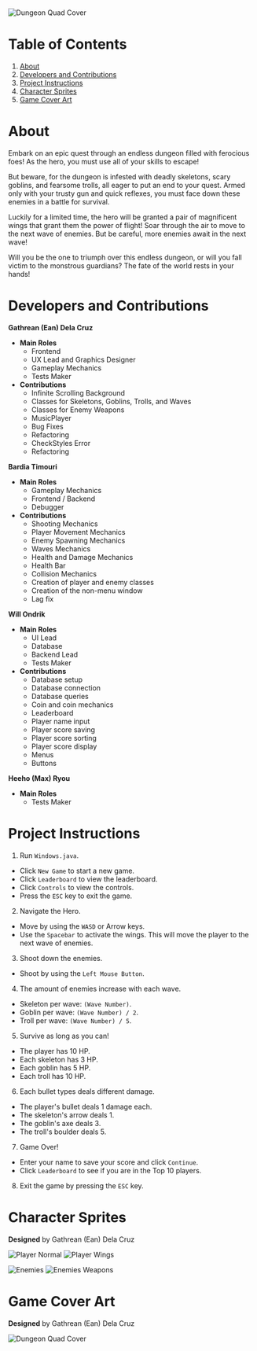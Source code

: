 #
![Dungeon Quad Cover](https://cdn.discordapp.com/attachments/1049034798691254293/1088138904860885092/dungeonquad_gh.png)
#

# Table of Contents
1. [About](#about)
2. [Developers and Contributions](#developers-and-contributions)
3. [Project Instructions](#project-instructions)
4. [Character Sprites](#character-sprites)
5. [Game Cover Art](#game-cover-art)

# About
Embark on an epic quest through an endless dungeon filled with ferocious foes! As the hero, you must use all of your skills to escape!

But beware, for the dungeon is infested with deadly skeletons, scary goblins, and fearsome trolls, all eager to put an end to your quest. Armed only with your trusty gun and quick reflexes, you must face down these enemies in a battle for survival.

Luckily for a limited time, the hero will be granted a pair of magnificent wings that grant them the power of flight! Soar through the air to move to the next wave of enemies. But be careful, more enemies await in the next wave!

Will you be the one to triumph over this endless dungeon, or will you fall victim to the monstrous guardians? The fate of the world rests in your hands!

# Developers and Contributions

**Gathrean (Ean) Dela Cruz**
- **Main Roles**
  - Frontend 
  - UX Lead and Graphics Designer
  - Gameplay Mechanics
  - Tests Maker
- **Contributions**
  - Infinite Scrolling Background
  - Classes for Skeletons, Goblins, Trolls, and Waves
  - Classes for Enemy Weapons
  - MusicPlayer
  - Bug Fixes
  - Refactoring
  - CheckStyles Error
  - Refactoring

**Bardia Timouri**
- **Main Roles**
  - Gameplay Mechanics
  - Frontend / Backend
  - Debugger
- **Contributions**
  - Shooting Mechanics
  - Player Movement Mechanics
  - Enemy Spawning Mechanics
  - Waves Mechanics
  - Health and Damage Mechanics
  - Health Bar
  - Collision Mechanics
  - Creation of player and enemy classes
  - Creation of the non-menu window
  - Lag fix

**Will Ondrik**
- **Main Roles**
  - UI Lead
  - Database
  - Backend Lead
  - Tests Maker
- **Contributions**
  - Database setup
  - Database connection
  - Database queries
  - Coin and coin mechanics
  - Leaderboard
  - Player name input
  - Player score saving
  - Player score sorting
  - Player score display
  - Menus
  - Buttons

**Heeho (Max) Ryou**
- **Main Roles**
  - Tests Maker

# Project Instructions
1. Run `Windows.java`. 
- Click `New Game` to start a new game. 
- Click `Leaderboard` to view the leaderboard. 
- Click `Controls` to view the controls. 
- Press the `ESC` key to exit the game.

2. Navigate the Hero.
- Move by using the `WASD` or Arrow keys.
- Use the `Spacebar` to activate the wings. This will move the player to the next wave of enemies.

3. Shoot down the enemies.
- Shoot by using the `Left Mouse Button`.

4. The amount of enemies increase with each wave.
  - Skeleton per wave: `(Wave Number)`.
  - Goblin per wave: `(Wave Number) / 2`.
  - Troll per wave: `(Wave Number) / 5`.

5. Survive as long as you can!
- The player has 10 HP.
- Each skeleton has 3 HP.
- Each goblin has 5 HP.
- Each troll has 10 HP.

6. Each bullet types deals different damage.
- The player's bullet deals 1 damage each.
- The skeleton's arrow deals 1.
- The goblin's axe deals 3.
- The troll's boulder deals 5.

7. Game Over!
- Enter your name to save your score and click `Continue`.
- Click `Leaderboard` to see if you are in the Top 10 players.

8. Exit the game by pressing the `ESC` key.

# Character Sprites 
**Designed** by Gathrean (Ean) Dela Cruz

![Player Normal](https://cdn.discordapp.com/attachments/1049034798691254293/1088895424800239627/normal_gh.png)
![Player Wings](https://cdn.discordapp.com/attachments/1049034798691254293/1088895425240633414/wings_gh.png)

![Enemies](https://cdn.discordapp.com/attachments/1049034798691254293/1088892861853995089/enemiesv2_gh.png)
![Enemies Weapons](https://cdn.discordapp.com/attachments/1049034798691254293/1088894365721690214/weapons_gh.png)

# Game Cover Art
**Designed** by Gathrean (Ean) Dela Cruz

![Dungeon Quad Cover](https://cdn.discordapp.com/attachments/1049034798691254293/1088137433125765171/DungeonQuad.jpg)
#
